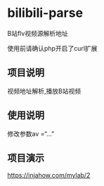 # bilibili-parse
B站flv视频源解析地址

使用前请确认php开启了curl扩展

## 项目说明
视频地址解析,播放B站视频


## 使用说明
修改参数av =“...”


## 项目演示
https://injahow.com/mylab/2
